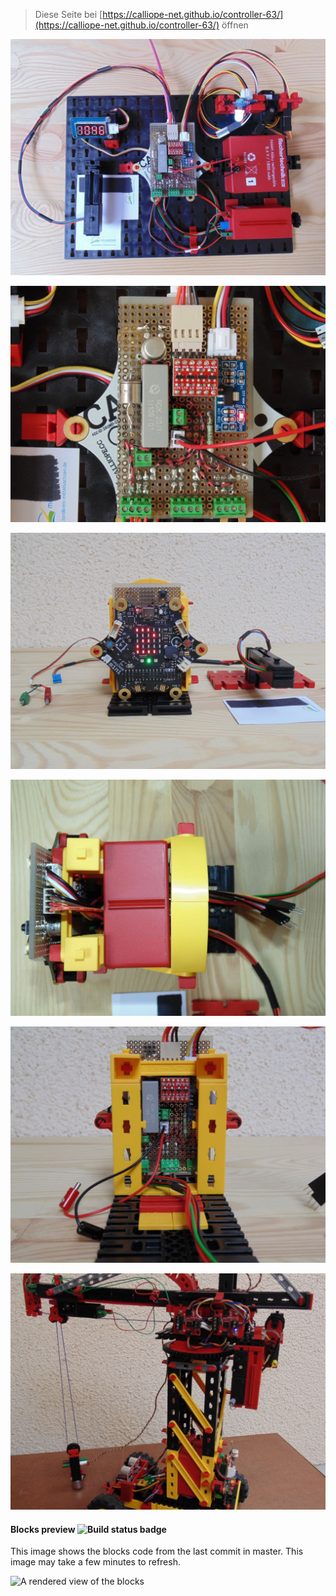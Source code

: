 
> Diese Seite bei [https://calliope-net.github.io/controller-63/](https://calliope-net.github.io/controller-63/) öffnen

![](DSC00264_1024.JPG)

![](DSC00268_1024.JPG)

![](DSC00274_1024.JPG)

![](DSC00278_1024.JPG)

![](DSC00286_1024.JPG)

![](DSC00262_1024.JPG)


#### Blocks preview ![Build status badge](https://github.com/calliope-net/controller-63/workflows/MakeCode/badge.svg)

This image shows the blocks code from the last commit in master.
This image may take a few minutes to refresh.

![A rendered view of the blocks](https://github.com/calliope-net/controller-63/raw/master/.github/makecode/blocks.png)
